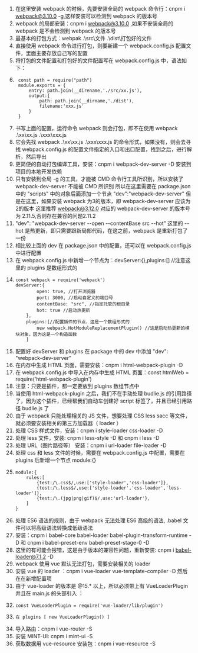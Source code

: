 1. 在这里安装 webpack 的时候，先要安装全局的 webpack 命令行：cnpm i webpack@3.10.0 -g,这样安装可以检测到 webpack 的版本号
2. webpack 的局部安装：cnpm i webpack@3.10.0 ,如果不安装全局的 webpack 是不会检测到 webpack 的版本号
3. 最基本的打包方式：webpak .\src\文件 .\dist\打包好的文件
4. 直接使用 webpack 命令进行打包，则要新建一个 webpack.config.js 配置文件，里面主要存放自己写的配置
5. 将打包的文件配置和打包好的文件配置写在 webpack.config.js 中，语法如下：
6. 		
 		const path = require("path")
 		module.exports = {
			entry: path.join(__direname,'./src/xx.js'),
			output:{
				path: path.join(__dirname,'./dist'),
				filename:'xxx.js'
			}
		}
8. 书写上面的配置，运行命令   webpack 则会打包，即不在使用 webpack .\xx\xx.js .\xxx\xxx.js
9. 它会先找 webpack .\xx\xx.js .\xxx\xxx.js 的命令形式，如果没有，则会去寻找 webpack.config.js 的配置文件指定的入口和出口配置，找到之后，进行解析，然后导出
10. 更简便的自动打包编译工具，安装：cnpm i webpack-dev-server -D 安装到项目的本地开发依赖
11. 只有安装到全局 -g 的工具，才能被 CMD 命令行工具所识别，所以安装了 webpack-dev-server 不能被 CMD 所识别
	所以在这里需要在 package.json 中的 "scripts" 中的对象后面添加一个节点 "dev":"webpack-dev-server"
	但是在这里，如果安装 webpack 为3的版本，即 webpack-dev-server 应该为2的版本
	这里推荐 webpack@3.12.0 对应的 webpack-dev-server 的版本号为 2.11.5,否则存在兼容的问题2.11.2
12. "dev": "webpack-dev-server --open --contentBase src --hot" 这里的 --hot 是热更新，即只需要跟新局部代码，在这之前，webpack 是重新打包了一份
13. 相比较上面的 dev 在 package.json 中的配置，还可以在 webpack.config.js 中进行配置
14. 在 webpack.config.js 中新增一个节点为：devServer:{},plugins:[] //注意这里的 plugins 是数组形式的	
15.	
		const webpack = require('webpack')
		devServer:{
				open: true, //打开浏览器
				port: 3000, //启动自定义的端口号
				contentBase: "src", //指定托管的根目录
				hot: true //启动热更新
			},
			plugins:[//配置插件的节点，这是一个数组形式的
				new webpack.HotModuleReplacementPlugin() //这是启动热更新的模块对象，因为这是一个构造函数
			]
16.	配置好	devServer 和 plugins 在 package 中的 dev 中添加 "dev": "webpack-dev-server"
17.	在内存中生成 HTML 页面，需要安装：cnpm i html-webpack-plugin -D
18.	在 webpack.config.js 中导入在内存中生成 HTML 页面：const htmlWeb = require('html-webpack-plugin')
19.	注意：只要是插件，都一定要放到 plugins 数组节点中
20.	当使用 html-webpack-plugin 之后，我们不在手动处理 budlie.js 的引用路径了，因为这个插件，已经帮我们自动车创建好 script 标签了，并且已经引用路径 budlie.js 了
21.	由于 webpack 只能处理相关的 JS 文件，想要处理 CSS less sacc 等文件，就必须要安装相关的第三方加载器（ loader ）
21.	处理 CSS 样式文件，安装：cnpm i style-loader css-loader -D
22.	处理 less 文件，安装: cnpm i less-style -D 和 cnpm i less -D
23.	处理 URL（图片路径等） 安装：cnpm i url-loader file-loader -D 
23. 处理 css 和 less 文件的时候，需要在 webpack.config.js 中配置，需要在 plugins 后新增一个节点 module:{}
24. 	module:{
			rules:[
				{test:/\.css$/,use:['style-loader','css-loader']},
				{test:/\.less$/,use:['style-loader','css-loader','less-loader']},
				{test:/\.(jpg|png|gif)$/,use:'url-loader'},
			]
		}
25. 处理 ES6 语法的规则，由于 webpack 无法处理 ES6 高级的语法,  .babel 文件可以将高级语法转换成低级语法 
26. 安装：cnpm i babel-core babel-loader babel-plugin-transform-runtime -D 和 cnpm i babel-preset-env babel-preset-stage-0 -D
27. 这里的有可能会报错，这是由于版本的兼容性问题，重新安装: cnpm i babel-loader@7.1.2 -D
28. webpack 使用 vue 默认无法打包，需要安装相关的 loader
29. 安装 vue 的 loader ：cnpm i vue-loader vue-template-compiler -D 然后在在新增配置项
30. 由于 vue-loader 的版本是 @15.* 以上，所以必须带上有 VueLoaderPlugin 并且在 main.js 的头部引入 ：
31. 	const VueLoaderPlugin = require('vue-loader/lib/plugin')
32. 	在 plugins [ new VueLoaderPlugin() ]
33. 导入路由：cnpm i vue-router -S
34. 安装 MINT-UI: cnpm i mint-ui -S
35. 获取数据用 vue-resource 安装包：cnpm i vue-resource -S
